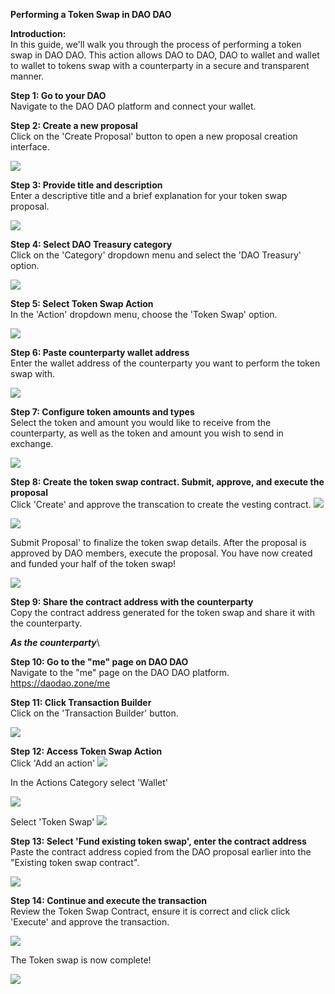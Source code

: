 **Performing a Token Swap in DAO DAO**

**Introduction:**\
In this guide, we'll walk you through the process of performing a token swap in DAO DAO. This action allows DAO to DAO, DAO to wallet and wallet to wallet to tokens swap with a counterparty in a secure and transparent manner.

**Step 1: Go to your DAO**\
Navigate to the DAO DAO platform and connect your wallet.


**Step 2: Create a new proposal**\
Click on the 'Create Proposal' button to open a new proposal creation interface.

![](https://hackmd.io/_uploads/HkvHytqXh.png)

**Step 3: Provide title and description**\
Enter a descriptive title and a brief explanation for your token swap proposal.

![](https://hackmd.io/_uploads/ByoDkFq7h.png)

**Step 4: Select DAO Treasury category**\
Click on the 'Category' dropdown menu and select the 'DAO Treasury' option.

![](https://hackmd.io/_uploads/rJHtJt9m2.png)

**Step 5: Select Token Swap Action**\
In the 'Action' dropdown menu, choose the 'Token Swap' option.

![](https://hackmd.io/_uploads/HJE5yYcX3.png)

**Step 6: Paste counterparty wallet address**\
Enter the wallet address of the counterparty you want to perform the token swap with.

![](https://hackmd.io/_uploads/BkmpJY9mn.png)

**Step 7: Configure token amounts and types**\
Select the token and amount you would like to receive from the counterparty, as well as the token and amount you wish to send in exchange.

![](https://hackmd.io/_uploads/ByL0Jt9Xh.png)

**Step 8: Create the token swap contract. Submit, approve, and execute the proposal**\
Click 'Create' and approve the transcation to create the vesting contract.
![](https://hackmd.io/_uploads/HJj-lF573.png)

![](https://hackmd.io/_uploads/rJ8GeF5Q2.png)


Submit Proposal' to finalize the token swap details. After the proposal is approved by DAO members, execute the proposal. You have now created and funded your half of the token swap!

![](https://hackmd.io/_uploads/ryWDxK5m3.png)


**Step 9: Share the contract address with the counterparty**\
Copy the contract address generated for the token swap and share it with the counterparty.

***As the counterparty***\

**Step 10: Go to the "me" page on DAO DAO**\
Navigate to the "me" page on the DAO DAO platform. https://daodao.zone/me

**Step 11: Click Transaction Builder**\
Click on the 'Transaction Builder' button.

![](https://hackmd.io/_uploads/ryD9eK5Q3.png)

**Step 12: Access Token Swap Action**\
Click 'Add an action'
![](https://hackmd.io/_uploads/Sk_nlFqQn.png)

In the Actions Category select 'Wallet'

![](https://hackmd.io/_uploads/rJWpgY5Qn.png)

Select 'Token Swap'
![](https://hackmd.io/_uploads/H1YTlF5X3.png)


**Step 13: Select 'Fund existing token swap', enter the contract address**\
Paste the contract address copied from the DAO proposal earlier into the "Existing token swap contract".

![](https://hackmd.io/_uploads/Sk6kWY5Q2.png)


**Step 14: Continue and execute the transaction**\
Review the Token Swap Contract, ensure it is correct and click click 'Execute' and approve the transaction.

![](https://hackmd.io/_uploads/rk8VbKcQ2.png)

The Token swap is now complete!

![](https://hackmd.io/_uploads/r1VTZtcQ2.png)
